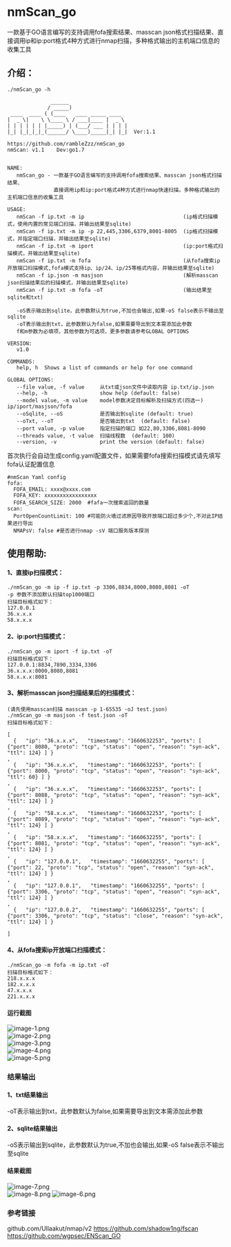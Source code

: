 # nmScan_go
一款基于GO语言编写的支持调用fofa搜索结果、masscan json格式扫描结果、直接调用ip和ip:port格式4种方式进行nmap扫描，多种格式输出的主机端口信息的收集工具

## 介绍：
```
./nmScan_go -h

              ______
             / _____)
 ____  ____ ( (____   ____ _____ ____
|  _ \|    \ \____ \ / ___|____ |  _ \
| | | | | | |_____) | (___/ ___ | | | |
|_| |_|_|_|_(______/ \____)_____|_| |_|  Ver:1.1

https://github.com/rambleZzz/nmScan_go
nmScan: v1.1	Dev:go1.7


NAME:
   nmScan_go - 一款基于GO语言编写的支持调用fofa搜索结果、masscan json格式扫描结果、
               直接调用ip和ip:port格式4种方式进行nmap快速扫描，多种格式输出的主机端口信息的收集工具

USAGE:
   nmScan -f ip.txt -m ip                                (ip格式扫描模式，使用内置的常见端口扫描，并输出结果至sqlite)
   nmScan -f ip.txt -m ip -p 22,445,3306,6379,8001-8005  (ip格式扫描模式，并指定端口扫描，并输出结果至sqlite)
   nmScan -f ip.txt -m iport                             (ip:port格式扫描模式，并输出结果至sqlite)
   nmScan -f ip.txt -m fofa                              (从fofa搜索ip开放端口扫描模式,fofa模式支持ip、ip/24、ip/25等格式内容，并输出结果至sqlite)
   nmScan -f ip.json -m masjson                          (解析masscan json扫描结果后的扫描模式，并输出结果至sqlite)
   nmScan -f ip.txt -m fofa -oT                          (输出结果至sqlite和txt)

   -oS表示输出到sqlite，此参数默认为true,不加也会输出,如果-oS false表示不输出至sqlite
   -oT表示输出到txt，此参数默认为false,如果需要导出到文本需添加此参数
   f和m参数为必填项，其他参数为可选项，更多参数请参考GLOBAL OPTIONS

VERSION:
   v1.0

COMMANDS:
   help, h  Shows a list of commands or help for one command

GLOBAL OPTIONS:
   --file value, -f value     从txt或json文件中读取内容 ip.txt/ip.json
   --help, -h                 show help (default: false)
   --model value, -m value    model参数决定目标解析及扫描方式(四选一) ip/iport/masjson/fofa
   --oSqlite, --oS            是否输出到sqlite (default: true)
   --oTxt, --oT               是否输出到txt  (default: false)
   --port value, -p value     指定扫描的端口 如22,80,3306,8081-8090
   --threads value, -t value  扫描线程数  (default: 100)
   --version, -v              print the version (default: false)

```  
首次执行会自动生成config.yaml配置文件，如果需要fofa搜索扫描模式请先填写fofa认证配置信息

```
#nmScan Yaml config
fofa:
  FOFA_EMAIL: xxxx@xxxx.com
  FOFA_KEY: xxxxxxxxxxxxxxxxx
  FOFA_SEARCH_SIZE: 2000  #fafa一次搜索返回的数量
scan:
  PortOpenCountLimit: 100 #可能防火墙过滤原因导致开放端口超过多少个,不对此IP结果进行导出
  NMAPsV: false #是否进行nmap -sV 端口服务版本探测
 ``` 

## 使用帮助:
#### 1、直接ip扫描模式：  
```
./nmScan_go -m ip -f ip.txt -p 3306,8834,8000,8080,8081 -oT
-p 参数不添加默认扫描top1000端口  
扫描目标格式如下：  
127.0.0.1  
36.x.x.x  
58.x.x.x
```
#### 2、ip:port扫描模式：
````
./nmScan_go -m iport -f ip.txt -oT
扫描目标格式如下：
127.0.0.1:8834,7890,3334,3306
36.x.x.x:8000,8080,8081
58.x.x.x:8081
````
#### 3、解析masscan json扫描结果后的扫描模式：
```
(请先使用masscan扫描 masscan -p 1-65535 -oJ test.json)
./nmScan_go -m masjson -f test.json -oT
扫描目标格式如下：

[
  {   "ip": "36.x.x.x",   "timestamp": "1660632253", "ports": [ {"port": 8080, "proto": "tcp", "status": "open", "reason": "syn-ack", "ttl": 124} ] }
,
  {   "ip": "36.x.x.x",   "timestamp": "1660632253", "ports": [ {"port": 8000, "proto": "tcp", "status": "open", "reason": "syn-ack", "ttl": 60} ] }
,
  {   "ip": "36.x.x.x",   "timestamp": "1660632253", "ports": [ {"port": 8088, "proto": "tcp", "status": "open", "reason": "syn-ack", "ttl": 124} ] }
,
  {   "ip": "58.x.x.x",   "timestamp": "1660632253", "ports": [ {"port": 8089, "proto": "tcp", "status": "open", "reason": "syn-ack", "ttl": 124} ] }
,
  {   "ip": "58.x.x.x",   "timestamp": "1660632255", "ports": [ {"port": 8081, "proto": "tcp", "status": "open", "reason": "syn-ack", "ttl": 124} ] }
,
  {   "ip": "127.0.0.1",   "timestamp": "1660632255", "ports": [ {"port": 22, "proto": "tcp", "status": "open", "reason": "syn-ack", "ttl": 124} ] }
,
  {   "ip": "127.0.0.1",   "timestamp": "1660632255", "ports": [ {"port": 3306, "proto": "tcp", "status": "open", "reason": "syn-ack", "ttl": 124} ] }
,
  {   "ip": "127.0.0.2",   "timestamp": "1660632255", "ports": [ {"port": 3306, "proto": "tcp", "status": "close", "reason": "syn-ack", "ttl": 124} ] }

]
```
#### 4、从fofa搜索ip开放端口扫描模式：
````
./nmScan_go -m fofa -m ip.txt -oT
扫描目标格式如下：
218.x.x.x
182.x.x.x
47.x.x.x
221.x.x.x
````
#### 运行截图
![image-1.png](https://github.com/rambleZzz/nmScan_go/blob/main/README/image-1.png)  
![image-2.png](https://github.com/rambleZzz/nmScan_go/blob/main/README/image-2.png)   
![image-3.png](https://github.com/rambleZzz/nmScan_go/blob/main/README/image-3.png)  
![image-4.png](https://github.com/rambleZzz/nmScan_go/blob/main/README/image-4.png)  
![image-5.png](https://github.com/rambleZzz/nmScan_go/blob/main/README/image-5.png)    
### 结果输出
#### 1、txt结果输出
-oT表示输出到txt，此参数默认为false,如果需要导出到文本需添加此参数
#### 2、sqlite结果输出
 -oS表示输出到sqlite，此参数默认为true,不加也会输出,如果-oS false表示不输出至sqlite
#### 结果截图
![image-7.png](https://github.com/rambleZzz/nmScan_go/blob/main/README/image-7.png)   
![image-8.png](https://github.com/rambleZzz/nmScan_go/blob/main/README/image-8.png) 
![image-6.png](https://github.com/rambleZzz/nmScan_go/blob/main/README/image-6.png)

### 参考链接 
github.com/Ullaakut/nmap/v2
https://github.com/shadow1ng/fscan  
https://github.com/wgpsec/ENScan_GO
